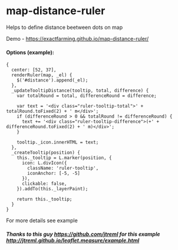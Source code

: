 # map-distance-ruler

Helps to define distance beetween dots on map

Demo - https://exactfarming.github.io/map-distance-ruler/

#### Options (example):

```
{
  center: [52, 37],
  renderRuler(map, _el) {
    $('#distance').append(_el);
  },
  _updateTooltipDistance(tooltip, total, difference) {
    var totalRound = total, differenceRound = difference;

    var text = '<div class="ruler-tooltip-total">' + totalRound.toFixed(2) + ' m</div>';
    if (differenceRound > 0 && totalRound != differenceRound) {
      text += '<div class="ruler-tooltip-difference">(+' + differenceRound.toFixed(2) + ' m)</div>';
    }

    tooltip._icon.innerHTML = text;
  },
  _createTooltip(position) {
    this._tooltip = L.marker(position, {
      icon: L.divIcon({
        className: 'ruler-tooltip',
        iconAnchor: [-5, -5]
      }),
      clickable: false,
    }).addTo(this._layerPaint);

    return this._tooltip;
  }
}
```
For more details see example

##### Thanks to this guy https://github.com/jtreml for this example http://jtreml.github.io/leaflet.measure/example.html
